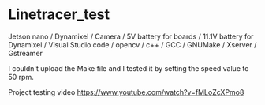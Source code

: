 # Linetracer_test

Jetson nano / Dynamixel / Camera / 5V battery for boards / 11.1V battery for Dynamixel / Visual Studio code / opencv / c++ / GCC / GNUMake / Xserver / Gstreamer

I couldn't upload the Make file and I tested it by setting the speed value to 50 rpm.

Project testing video
https://www.youtube.com/watch?v=fMLoZcXPmo8
